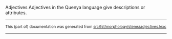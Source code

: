 Adjectives
Adjectives in the Quenya language give descriptions or attributes.

* * *

<small>This (part of) documentation was generated from [src/fst/morphology/stems/adjectives.lexc](https://github.com/giellalt/lang-qya/blob/main/src/fst/morphology/stems/adjectives.lexc)</small>

---

